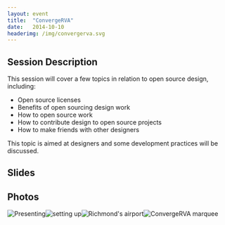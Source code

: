```yaml
---
layout: event
title:  "ConvergeRVA"
date:   2014-10-10
headerimg: /img/convergerva.svg
---
```

## Session Description

This session will cover a few topics in relation to open source design, including:

* Open source licenses
* Benefits of open sourcing design work
* How to open source work
* How to contribute design to open source projects
* How to make friends with other designers

This topic is aimed at designers and some development practices will be discussed.

## Slides

<div class="video-wrapper"><script async class="speakerdeck-embed" data-id="cc97bfb0fd45013028412ea85c7f8b0b" data-ratio="1.29456384323641" src="//speakerdeck.com/assets/embed.js"></script></div>

## Photos

<div class="image"><img src="https://farm9.staticflickr.com/8574/15991110566_759586fa0c_o_d.jpg" alt="Presenting"/><img src="https://farm8.staticflickr.com/7527/15829480618_24acbf144d_o_d.jpg" alt="setting up"/><img src="https://farm9.staticflickr.com/8623/16016199762_d08174b1d7_o_d.jpg" alt="Richmond's airport"/><img src="https://farm4.staticflickr.com/3789/10227718326_343926cf68_o_d.jpg" alt="ConvergeRVA marquee"/></div>
